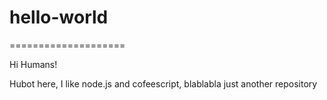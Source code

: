 # hello-world
====================

Hi Humans!

Hubot here, I like node.js and cofeescript, blablabla
just another repository
